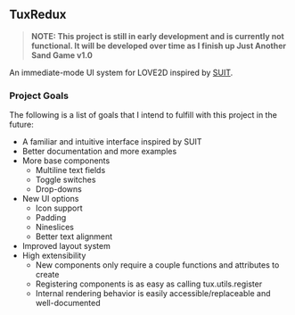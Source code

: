 ## TuxRedux

> **NOTE: This project is still in early development and is currently not functional. It will be developed over time as I finish up Just Another Sand Game v1.0**

An immediate-mode UI system for LOVE2D inspired by [SUIT](https://github.com/vrld/suit).

### Project Goals

The following is a list of goals that I intend to fulfill with this project in the future:

*   A familiar and intuitive interface inspired by SUIT
*   Better documentation and more examples
*   More base components
    *   Multiline text fields
    *   Toggle switches
    *   Drop-downs
*   New UI options
    *   Icon support
    *   Padding
    *   Nineslices
    *   Better text alignment
*   Improved layout system
*   High extensibility
    *   New components only require a couple functions and attributes to create
    *   Registering components is as easy as calling tux.utils.register
    *   Internal rendering behavior is easily accessible/replaceable and well-documented
